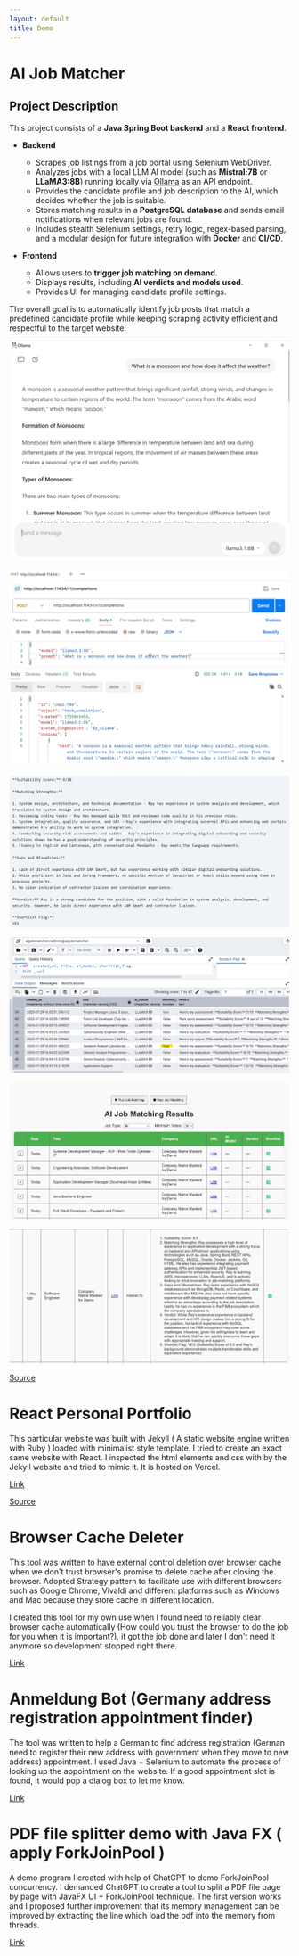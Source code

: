 ```yaml
---
layout: default
title: Demo
---
```


# AI Job Matcher

## Project Description  

This project consists of a **Java Spring Boot backend** and a **React frontend**.  

- **Backend**  
  - Scrapes job listings from a job portal using Selenium WebDriver.  
  - Analyzes jobs with a local LLM AI model (such as **Mistral:7B** or **LLaMA3:8B**) running locally via [Ollama](https://ollama.com/) as an API endpoint.  
  - Provides the candidate profile and job description to the AI, which decides whether the job is suitable.  
  - Stores matching results in a **PostgreSQL database** and sends email notifications when relevant jobs are found.  
  - Includes stealth Selenium settings, retry logic, regex-based parsing, and a modular design for future integration with **Docker** and **CI/CD**.  

- **Frontend**  
  - Allows users to **trigger job matching on demand**.  
  - Displays results, including **AI verdicts and models used**.  
  - Provides UI for managing candidate profile settings.  

The overall goal is to automatically identify job posts that match a predefined candidate profile while keeping scraping activity efficient and respectful to the target website.  

 ![Ollama interactive UI](/assets/images/Ollama_demo.png)

 ![Ollama API access](/assets/images/Ollama_api_demo.png)

 ![AI Matcher Email](/assets/images/aimatcheremail.png)

 ![AI Matcher Result](/assets/images/aimatcherresult.png)

 ![UI Result 1](/assets/images/AIJobMatcherUI-1.png)
 
 ![UI Result 2](/assets/images/AIJobMatcherUI-2.png)

 [Source](https://github.com/waimanlam2019/AIJobSuggestion)

# React Personal Portfolio

 This particular website was built with Jekyll ( A static website engine written with Ruby ) loaded with minimalist style template. I tried to create an exact same website with React. I inspected the html elements and css with by the Jekyll website and tried to mimic it. It is hosted on Vercel.

 [Link](https://personalwebsite-gamma-nine.vercel.app/)

 [Source](https://github.com/waimanlam2019/personalwebsite)

# Browser Cache Deleter

 This tool was written to have external control deletion over browser cache when we don't trust browser's promise to delete cache after closing the browser. Adopted Strategy pattern to facilitate use with different browsers such as Google Chrome, Vivaldi and different platforms such as Windows and Mac because they store cache in different location.

 I created this tool for my own use when I found need to reliably clear browser cache automatically (How could you trust the browser to do the job for you when it is important?), it got the job done and later I don't need it anymore so development stopped right there.

 [Link](https://github.com/waimanlam2019/browser-cache-deleter/tree/master)

# Anmeldung Bot (Germany address registration appointment finder)

The tool was written to help a German to find address registration (German need to register their new address with government when they move to new address) appointment. I used Java + Selenium to automate the process of looking up the appointment on the website. If a good appointment slot is found, it would pop a dialog box to let me know.

[Link](https://github.com/waimanlam2019/AnmeldungBot)

# PDF file splitter demo with Java FX ( apply ForkJoinPool )

A demo program I created with help of ChatGPT to demo ForkJoinPool concurrency. I demanded ChatGPT to create a tool to split a PDF file page by page with JavaFX UI + ForkJoinPool technique. The first version works and I proposed further improvement that its memory management can be improved by extracting the line which load the pdf into the memory from threads.

[Link](https://github.com/waimanlam2019/pdfsplit-forkjoinpool) 
